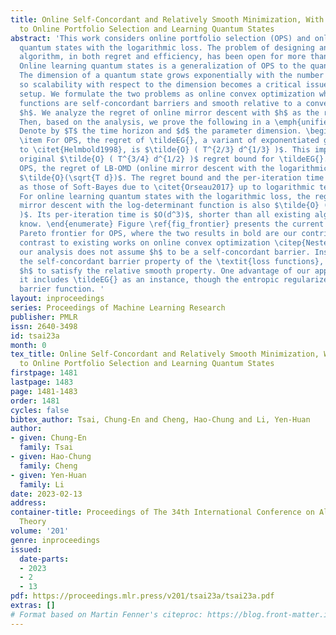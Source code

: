 ```yaml
---
title: Online Self-Concordant and Relatively Smooth Minimization, With Applications
  to Online Portfolio Selection and Learning Quantum States
abstract: 'This work considers online portfolio selection (OPS) and online learning
  quantum states with the logarithmic loss. The problem of designing an optimal OPS
  algorithm, in both regret and efficiency, has been open for more than 30 years \citep{Cover1991,Cover1996,Helmbold1998,Nesterov2011,Orseau2017,Luo2018,van-Erven2020,Mhammedi2022,Zimmert2022}.
  Online learning quantum states is a generalization of OPS to the quantum setup \citep{Lin2021b,Zimmert2022}.
  The dimension of a quantum state grows exponentially with the number of qubits,
  so scalability with respect to the dimension becomes a critical issue in the quantum
  setup. We formulate the two problems as online convex optimization where the loss
  functions are self-concordant barriers and smooth relative to a convex function
  $h$. We analyze the regret of online mirror descent with $h$ as the regularizer.
  Then, based on the analysis, we prove the following in a \emph{unified} manner.
  Denote by $T$ the time horizon and $d$ the parameter dimension. \begin{enumerate}[leftmargin=0.5in,rightmargin=0.3in]
  \item For OPS, the regret of \tildeEG{}, a variant of exponentiated gradient due
  to \citet{Helmbold1998}, is $\tilde{O} ( T^{2/3} d^{1/3} )$. This improves on the
  original $\tilde{O} ( T^{3/4} d^{1/2} )$ regret bound for \tildeEG{}. \item For
  OPS, the regret of LB-OMD (online mirror descent with the logarithmic barrier) is
  $\tilde{O}(\sqrt{T d})$. The regret bound and the per-iteration time are the same
  as those of Soft-Bayes due to \citet{Orseau2017} up to logarithmic terms. \item
  For online learning quantum states with the logarithmic loss, the regret of online
  mirror descent with the log-determinant function is also $\tilde{O} ( \sqrt{T d}
  )$. Its per-iteration time is $O(d^3)$, shorter than all existing algorithms we
  know. \end{enumerate} Figure \ref{fig_frontier} presents the current efficiency-regret
  Pareto frontier for OPS, where the two results in bold are our contributions. In
  contrast to existing works on online convex optimization \citep{Nesterov2011,Abernethy2012,van-Erven2020},
  our analysis does not assume $h$ to be a self-concordant barrier. Instead, we exploit
  the self-concordant barrier property of the \textit{loss functions}, and only require
  $h$ to satisfy the relative smooth property. One advantage of our approach is that
  it includes \tildeEG{} as an instance, though the entropic regularizer is not a
  barrier function. '
layout: inproceedings
series: Proceedings of Machine Learning Research
publisher: PMLR
issn: 2640-3498
id: tsai23a
month: 0
tex_title: Online Self-Concordant and Relatively Smooth Minimization, With Applications
  to Online Portfolio Selection and Learning Quantum States
firstpage: 1481
lastpage: 1483
page: 1481-1483
order: 1481
cycles: false
bibtex_author: Tsai, Chung-En and Cheng, Hao-Chung and Li, Yen-Huan
author:
- given: Chung-En
  family: Tsai
- given: Hao-Chung
  family: Cheng
- given: Yen-Huan
  family: Li
date: 2023-02-13
address:
container-title: Proceedings of The 34th International Conference on Algorithmic Learning
  Theory
volume: '201'
genre: inproceedings
issued:
  date-parts:
  - 2023
  - 2
  - 13
pdf: https://proceedings.mlr.press/v201/tsai23a/tsai23a.pdf
extras: []
# Format based on Martin Fenner's citeproc: https://blog.front-matter.io/posts/citeproc-yaml-for-bibliographies/
---
```

